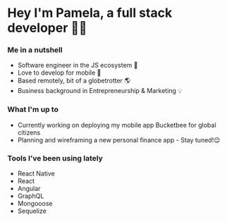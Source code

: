 # Hey I'm Pamela, a full stack developer 🤘🏼

### Me in a nutshell
- Software engineer in the JS ecosystem 🚀
- Love to develop for mobile 📲
- Based remotely, bit of a globetrotter 🌎
- Business background in Entrepreneurship & Marketing 💡

### What I'm up to
- Currently working on deploying my mobile app Bucketbee for global citizens 
- Planning and wireframing a new personal finance app - Stay tuned!😉

### Tools I've been using lately
- React Native
- React
- Angular
- GraphQL
- Mongooose
- Sequelize


<!--
**pamelakaylin/pamelakaylin** is a ✨ _special_ ✨ repository because its `README.md` (this file) appears on your GitHub profile.

Here are some ideas to get you started:

- 🔭 I’m currently working on ...
- 🌱 I’m currently learning ...
- 👯 I’m looking to collaborate on ...
- 🤔 I’m looking for help with ...
- 💬 Ask me about ...
- 📫 How to reach me: ...
- 😄 Pronouns: ...
- ⚡ Fun fact: ...
-->
